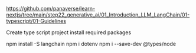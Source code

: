 https://github.com/panaverse/learn-nextjs/tree/main/step22_generative_ai/01_Introduction_LLM_LangChain/01-typescript/01-Guidelines

Create type script project
install required packages

npm install -S langchain
npm i dotenv
npm i --save-dev @types/node

